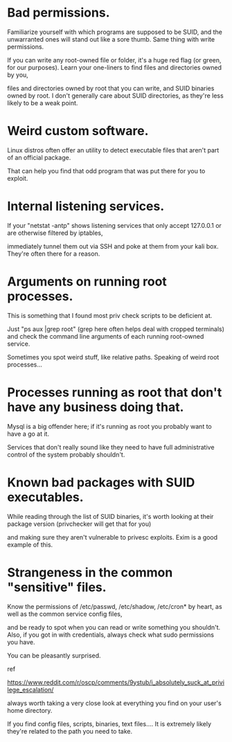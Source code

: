 # Bad permissions. 


Familiarize yourself with which programs are supposed to be SUID, and the unwarranted ones will stand out like a sore thumb. Same thing with write permissions. 

If you can write any root-owned file or folder, it's a huge red flag (or green, for our purposes). Learn your one-liners to find files and directories owned by you,

files and directories owned by root that you can write, and SUID binaries owned by root. I don't generally care about SUID directories, as they're less likely to be a weak point.




# Weird custom software. 


Linux distros often offer an utility to detect executable files that aren't part of an official package. 

That can help you find that odd program that was put there for you to exploit.



# Internal listening services. 


If your "netstat -antp" shows listening services that only accept 127.0.0.1 or are otherwise filtered by iptables, 

immediately tunnel them out via SSH and poke at them from your kali box. They're often there for a reason.



# Arguments on running root processes. 

This is something that I found most priv check scripts to be deficient at. 

Just "ps aux |grep root" (grep here often helps deal with cropped terminals) and check the command line arguments of each running root-owned service. 

Sometimes you spot weird stuff, like relative paths. Speaking of weird root processes...



# Processes running as root that don't have any business doing that. 

Mysql is a big offender here; if it's running as root you probably want to have a go at it. 

Services that don't really sound like they need to have full administrative control of the system probably shouldn't.



# Known bad packages with SUID executables.

While reading through the list of SUID binaries, it's worth looking at their package version (privchecker will get that for you) 

and making sure they aren't vulnerable to privesc exploits. Exim is a good example of this.



# Strangeness in the common "sensitive" files. 

Know the permissions of /etc/passwd, /etc/shadow, /etc/cron* by heart, as well as the common service config files, 

and be ready to spot when you can read or write something you shouldn't. Also, if you got in with credentials, always check what sudo permissions you have. 

You can be pleasantly surprised.



ref 

https://www.reddit.com/r/oscp/comments/9ystub/i_absolutely_suck_at_privilege_escalation/ 


always worth taking a very close look at everything you find on your user's home directory. 

If you find config files, scripts, binaries, text files.... It is extremely likely they're related to the path you need to take. 
